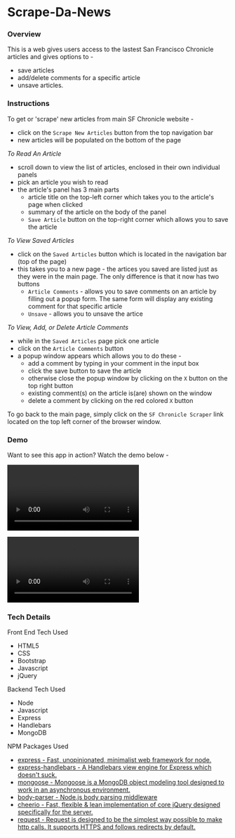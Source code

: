 # Scrape-Da-News

### Overview

This is a web gives users access to the lastest San Francisco Chronicle articles and gives options to - 
  * save articles
  * add/delete comments for a specific article
  * unsave articles. 

### Instructions

To get or 'scrape' new articles from main SF Chronicle website - 
  * click on the `Scrape New Articles` button from the top navigation bar
  * new articles will be populated on the bottom of the page

*To Read An Article*
  * scroll down to view the list of articles, enclosed in their own individual panels
  * pick an article you wish to read
  * the article's panel has 3 main parts
    * article title on the top-left corner which takes you to the article's page when clicked
    * summary of the article on the body of the panel
    * `Save Article` button on the top-right corner which allows you to save the article

*To View Saved Articles*
  * click on the `Saved Articles` button which is located in the navigation bar (top of the page)
  * this takes you to a new page - the artices you saved are listed just as they were in the main page. The only difference is that it now has two buttons 
    * `Article Comments` - allows you to save comments on an article by filling out a popup form. The same form will display any existing comment for that specific article
    * `Unsave` - allows you to unsave the artice

*To View, Add, or Delete Article Comments* 
  * while in the `Saved Articles` page pick one article
  * click on the `Article Comments` button 
  * a popup window appears which allows you to do these -
    * add a comment by typing in your comment in the input box
    * click the save button to save the article
    * otherwise close the popup window by clicking on the `X` button on the top right button
    * existing comment(s) on the article is(are) shown on the window 
    * delete a comment by clicking on the red colored `X` button 

To go back to the main page, simply click on the `SF Chronicle Scraper` link located on the top left corner of the browser window. 

### Demo

Want to see this app in action? Watch the demo below - 

![*How to scrape for new articles*](public/assets/images/scrape-and-save-articles.mp4)

![*How to view, add, delete article comments*](public/assets/images/view-add-delete-comments.mp4)

### Tech Details

Front End Tech Used
  * HTML5
  * CSS
  * Bootstrap
  * Javascript
  * jQuery

Backend Tech Used
  * Node
  * Javascript
  * Express
  * Handlebars
  * MongoDB

NPM Packages Used
  * [express - Fast, unopinionated, minimalist web framework for node.](https://www.npmjs.com/package/express)
  * [express-handlebars - A Handlebars view engine for Express which doesn't suck.](https://www.npmjs.com/package/express-handlebars)
  * [mongoose - Mongoose is a MongoDB object modeling tool designed to work in an asynchronous environment.](https://www.npmjs.com/package/mongoose)
  * [body-parser - Node.js body parsing middleware](https://www.npmjs.com/package/body-parser)
  * [cheerio - Fast, flexible & lean implementation of core jQuery designed specifically for the server.](https://www.npmjs.com/package/cheerio)
  * [request - Request is designed to be the simplest way possible to make http calls. It supports HTTPS and follows redirects by default.](https://www.npmjs.com/package/request)
